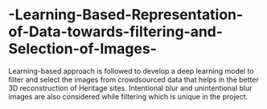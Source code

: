 # -Learning-Based-Representation-of-Data-towards-filtering-and-Selection-of-Images-
Learning-based approach is followed to develop a deep learning model to filter and select the images from crowdsourced data that helps in the better 3D reconstruction of Heritage sites. Intentional blur and unintentional blur images are also considered while filtering which is unique in the project.
